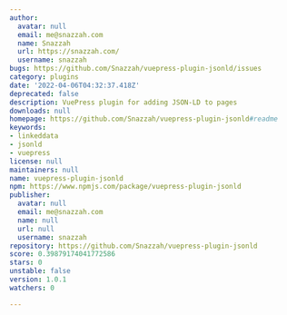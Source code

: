 ```yaml
---
author:
  avatar: null
  email: me@snazzah.com
  name: Snazzah
  url: https://snazzah.com/
  username: snazzah
bugs: https://github.com/Snazzah/vuepress-plugin-jsonld/issues
category: plugins
date: '2022-04-06T04:32:37.418Z'
deprecated: false
description: VuePress plugin for adding JSON-LD to pages
downloads: null
homepage: https://github.com/Snazzah/vuepress-plugin-jsonld#readme
keywords:
- linkeddata
- jsonld
- vuepress
license: null
maintainers: null
name: vuepress-plugin-jsonld
npm: https://www.npmjs.com/package/vuepress-plugin-jsonld
publisher:
  avatar: null
  email: me@snazzah.com
  name: null
  url: null
  username: snazzah
repository: https://github.com/Snazzah/vuepress-plugin-jsonld
score: 0.39879174041772586
stars: 0
unstable: false
version: 1.0.1
watchers: 0

---
```


